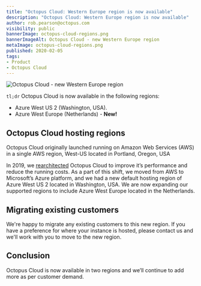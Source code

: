 ```yaml
---
title: "Octopus Cloud: Western Europe region is now available"
description: "Octopus Cloud: Western Europe region is now available"
author: rob.pearson@octopus.com
visibility: public
bannerImage: octopus-cloud-regions.png
bannerImageAlt: Octopus Cloud - new Western Europe region
metaImage: octopus-cloud-regions.png
published: 2020-02-05
tags:
- Product
- Octopus Cloud
---
```


![Octopus Cloud - new Western Europe region](octopus-cloud-regions.png)

`tl;dr` Octopus Cloud is now available in the following regions:

* Azure West US 2 (Washington, USA).
* Azure West Europe (Netherlands) - **New!**

## Octopus Cloud hosting regions

Octopus Cloud originally launched running on Amazon Web Services (AWS) in a single AWS region, West-US located in Portland, Oregon, USA

In 2019, we [rearchitected](/blog/2019-10/octopus-cloud-1.0-reflections/index.md) Octopus Cloud to improve it’s performance and reduce the running costs. As a part of this shift, we moved from AWS to Microsoft’s Azure platform, and we had a new default hosting region of Azure West US 2 located in Washington, USA. We are now expanding our supported regions to include Azure West Europe located in the Netherlands.

## Migrating existing customers

We're happy to migrate any existing customers to this new region. If you have a preference for where your instance is hosted, please contact us and we'll work with you to move to the new region.

## Conclusion

Octopus Cloud is now available in two regions and we’ll continue to add more as per customer demand.
